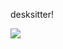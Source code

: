 desksitter!

![](https://cdn.discordapp.com/attachments/487260107244044319/709480222843469865/unknown.png)
